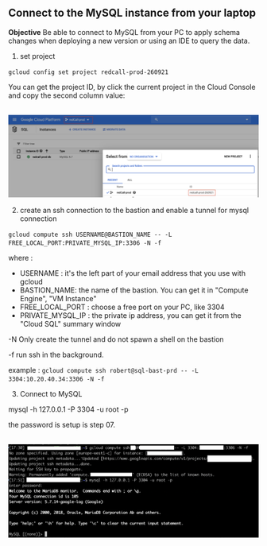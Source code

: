 ## Connect to the MySQL instance from your laptop


**Objective**
Be able to connect to MySQL from your PC to apply schema changes when deploying a new version or using an IDE to query the data.

1. set project

`gcloud config set project redcall-prod-260921`

You can get the project ID, by click the current project in the Cloud Console and copy the second column value:

<br/>![](08/01.png)

2. create an ssh connection to the bastion and enable a tunnel for mysql connection

`gcloud compute ssh USERNAME@BASTION_NAME -- -L FREE_LOCAL_PORT:PRIVATE_MYSQL_IP:3306 -N -f`

where :

   - USERNAME : it's the left part of your email address that you use with gcloud
   - BASTION_NAME: the name of the bastion. You can get it in "Compute Engine", "VM Instance"
   - FREE_LOCAL_PORT : choose a free port on your PC, like 3304
   - PRIVATE_MYSQL_IP : the private ip address, you can get it from the "Cloud SQL" summary window

-N Only create the tunnel and do not spawn a shell on the bastion

-f run ssh in the background.


example : 
`gcloud compute ssh robert@sql-bast-prd -- -L 3304:10.20.40.34:3306 -N -f`

3. Connect to MySQL

mysql -h 127.0.0.1 -P 3304 -u root -p

the password is setup is step 07.

<br/>![](08/02.png)
